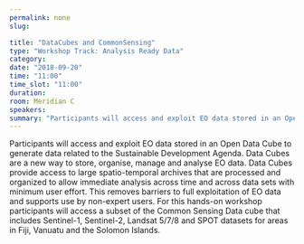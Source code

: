```yaml
---
permalink: none
slug:

title: "DataCubes and CommonSensing"
type: "Workshop Track: Analysis Ready Data"
category:
date: "2018-09-20"
time: "11:00"
time_slot: "11:00"
duration:
room: Meridian C
speakers:
summary: "Participants will access and exploit EO data stored in an Open Data Cube to generate data related to the Sustainable Development Agenda. Data Cubes are a new way to store, organise, manage and analyse EO data. Data Cubes provide access to large spatio-temporal archives that are processed and organized to allow immediate analysis across time and across data sets with minimum user effort. This removes barriers to full exploitation of EO data and supports use by non-expert users. For this hands-on workshop participants will access a subset of the Common Sensing Data cube that includes Sentinel-1, Sentinel-2, Landsat 5/7/8 and SPOT datasets for areas in Fiji, Vanuatu and the Solomon Islands."
---
```

Participants will access and exploit EO data stored in an Open Data Cube to generate data related to the Sustainable Development Agenda. Data Cubes are a new way to store, organise, manage and analyse EO data. Data Cubes provide access to large spatio-temporal archives that are processed and organized to allow immediate analysis across time and across data sets with minimum user effort. This removes barriers to full exploitation of EO data and supports use by non-expert users. For this hands-on workshop participants will access a subset of the Common Sensing Data cube that includes Sentinel-1, Sentinel-2, Landsat 5/7/8 and SPOT datasets for areas in Fiji, Vanuatu and the Solomon Islands.
